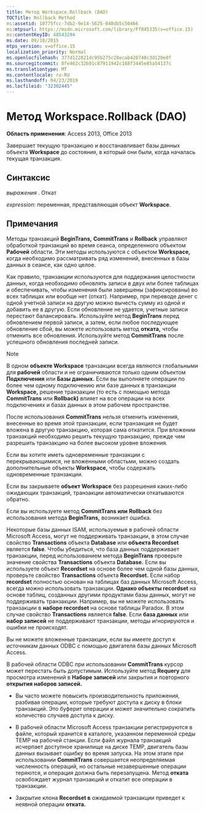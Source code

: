 ```yaml
---
title: Метод Workspace.Rollback (DAO)
TOCTitle: Rollback Method
ms:assetid: 10775fcc-7db2-9e14-5625-048db5c50466
ms:mtpsurl: https://msdn.microsoft.com/library/Ff845335(v=office.15)
ms:contentKeyID: 48543294
ms.date: 09/18/2015
mtps_version: v=office.15
localization_priority: Normal
ms.openlocfilehash: 377d122821dc95b275c28ecab420748c3d120e0f
ms.sourcegitcommit: 8fe462c32b91c87911942c188f3445e85a54137c
ms.translationtype: MT
ms.contentlocale: ru-RU
ms.lasthandoff: 04/23/2019
ms.locfileid: "32302445"
---
```

# <a name="workspacerollback-method-dao"></a>Метод Workspace.Rollback (DAO)

**Область применения**: Access 2013, Office 2013

Завершает текущую транзакцию и восстанавливает базы данных объекта **Workspace** до состояния, в который они были, когда началась текущая транзакция.

## <a name="syntax"></a>Синтаксис

*выражения* . Откат

*expression*: переменная, представляющая объект **Workspace**.

## <a name="remarks"></a>Примечания

Методы транзакций **BeginTrans,** **CommitTrans** и **Rollback** управляют обработкой транзакций во время сеанса, определенного объектом **Рабочей** области. Эти методы используются с объектом **Workspace,** когда необходимо рассматривать ряд изменений, внесенных в базы данных в сеансе, как одно целое.

Как правило, транзакции используются для поддержания целостности данных, когда необходимо обновлять записи в двух или более таблицах и обеспечивать, чтобы изменения были завершены (зафиксированы) во всех таблицах или вообще нет (откат). Например, при переводе денег с одной учетной записи на другую можно вычесть сумму из одной и добавить ее в другую. Если обновление не удается, учетные записи перестают балансировать. Используйте метод **BeginTrans** перед обновлением первой записи, а затем, если любое последующее обновление сбой, вы можете использовать метод **отката,** чтобы отменить все обновления. Используйте метод **CommitTrans** после успешного обновления последней записи.

> [!NOTE]
> В одном **объекте Workspace** транзакции всегда являются глобальными для **рабочей** области и не ограничиваются только одним объектом **Подключения** или **Базы данных.** Если вы выполняете операции по более чем одному подключению или базе данных в транзакции **Workspace,** решение транзакции (то есть с помощью метода **CommitTrans** или **Rollback)** влияет на все операции на всех подключениях и базах данных в этом рабочем пространстве.

После использования **CommitTrans** нельзя отменить изменения, внесенные во время этой транзакции, если транзакция не будет вложена в другую транзакцию, которая сама откатится. При вложении транзакций необходимо решить текущую транзакцию, прежде чем разрешить транзакцию на более высоком уровне вложения.

Если вы хотите иметь одновременные транзакции с перекрывающимися, не вложенными областьми, можно создать дополнительные объекты **Workspace,** чтобы содержать одновременные транзакции.

Если вы закрываете **объект Workspace** без разрешения каких-либо ожидающих транзакций, транзакции автоматически откатываются обратно.

Если вы используете метод **CommitTrans или** **Rollback** без использования метода **BeginTrans,** возникает ошибка.

Некоторые базы данных ISAM, используемые в рабочей области Microsoft Access, могут не поддерживать транзакции, в этом случае свойство **Transactions** объекта **Database** или **объекта Recordset** является **false**. Чтобы убедиться, что база данных поддерживает транзакции, перед использованием метода **BeginTrans** проверьте значение свойства **Transactions** объекта **Database.** Если вы используете объект **Recordset** на основе более чем одной базы данных, проверьте свойство **Transactions** объекта **Recordset.** Если набор **recordset** полностью основан на таблицах баз данных Microsoft Access, всегда можно использовать транзакции. **Однако объекты recordset** на основе таблиц, созданных другими продуктами базы данных, могут не поддерживать транзакции. Например, вы не можете использовать транзакции в **наборе recordset** на основе таблицы Paradox. В этом случае свойство **Transactions** является **false**. Если **база данных** или **набор записей** не поддерживают транзакции, методы игнорируются и ошибки не происходят.

Вы не можете вложенные транзакции, если вы имеете доступ к источникам данных ODBC с помощью двигателя базы данных Microsoft Access.

В рабочей области ODBC при использовании **CommitTrans** курсор может перестать быть допустимым. Используйте метод **Requery** для просмотра изменений в **Наборе записей** или закрытия и повторного **открытия наборов записей.**

- Вы часто можете повысить производительность приложения, разбивая операции, которые требуют доступа к диску в блоки транзакций. Это буферит операции и может значительно сократить количество случаев доступа к диску.

- В рабочей области Microsoft Access транзакции регистрируются в файле, который хранится в каталоге, указанном переменной среды TEMP на рабочей станции. Если файл журнала транзакций исчерпает доступное хранилище на диске TEMP, двигатель базы данных вызывает ошибку во время запуска. На этом этапе при использовании **CommitTrans** совершается неопределяемая численность операций, но остальные незавершенные операции теряются, и операция должна быть перезапущена. Метод **отката** освобождает журнал транзакций и откатит все операции в транзакции.

- Закрытие клона **Recordset в** ожидаемой транзакции приведет к неявной операции **отката.**

